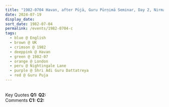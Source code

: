 ```yaml
---
title: "1982-0704 Havan, after Pūjā, Guru Pūrṇimā Seminar, Day 2, Nirmala Palace Āśhram, 99 Nightingale Lane, Balham, London SW12 8LZ, UK"
date: 2024-07-19
display_date: 
sort_date: 1982-07-04
permalink: /events/1982-0704-c
tags:
  - blue @ English
  - brown @ UK
  - crimson @ 1982
  - deeppink @ Havan
  - green @ 1982-07
  - orange @ London
  - peru @ Nightingale Lane
  - purple @ Shri Adi Guru Dattatreya
  - red @ Guru Puja
---
```


<br>

<wave-list>
  <list-title color="DarkSeaGreen" width="55">Key Quotes</list-title>
  <list-item color="BlanchedAlmond" width="280"><b>Q1:</b> <i></i></list-item>
  <list-item color="Lavender" width="280"><b>Q2:</b> <i></i></list-item>
</wave-list>

<br>

<wave-list>
  <list-title color="DarkSeaGreen" width="55">Comments</list-title>
  <list-item color="BlanchedAlmond" width="280"><b>C1:</b> <i></i></list-item>
  <list-item color="Lavender" width="280"><b>C2:</b> <i></i></list-item>
</wave-list>